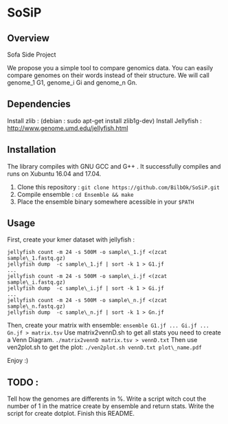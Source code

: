 # SoSiP

## Overview

Sofa Side Project

We propose you a simple tool to compare genomics data. You can easily compare genomes on their words instead of their structure.
We will call genome\_1 G1, genome\_i Gi and genome\_n Gn.

## Dependencies

Install zlib : (debian : sudo apt-get install zlib1g-dev)
Install Jellyfish : http://www.genome.umd.edu/jellyfish.html

## Installation 

The library compiles with GNU GCC and G++ . It successfully compiles and runs on Xubuntu 16.04 and 17.04.

1. Clone this repository : `git clone https://github.com/BilbOk/SoSiP.git`
2. Compile ensemble : `cd Ensemble && make`
3. Place the ensemble binary somewhere acessible in your `$PATH`

## Usage

First, create your kmer dataset with jellyfish :
```
jellyfish count -m 24 -s 500M -o sample\_1.jf <(zcat sample\_1.fastq.gz)
jellyfish dump  -c sample\_1.jf | sort -k 1 > G1.jf
...
jellyfish count -m 24 -s 500M -o sample\_i.jf <(zcat sample\_i.fastq.gz)
jellyfish dump  -c sample\_i.jf | sort -k 1 > Gi.jf
...
jellyfish count -m 24 -s 500M -o sample\_n.jf <(zcat sample\_n.fastq.gz)
jellyfish dump  -c sample\_n.jf | sort -k 1 > Gn.jf
```
Then, create your matrix with ensemble:
`ensemble G1.jf ... Gi.jf ... Gn.jf > matrix.tsv`
Use matrix2vennD.sh to get all stats you need to create a Venn Diagram.
`./matrix2vennD matrix.tsv > vennD.txt`
Then use ven2plot.sh to get the plot:
`./ven2plot.sh vennD.txt plot\_name.pdf`

Enjoy :)

## TODO :

Tell how the genomes are differents in %.
Write a script witch cout the number of 1 in the matrice create by ensemble and return stats.
Write the script for create dotplot.
Finish this README.
 	
